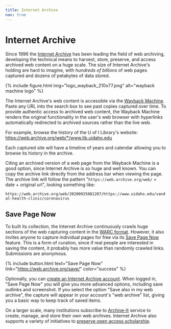 ```yaml
---
title: Internet Archive
nav: true
---
```


# Internet Archive

Since 1996 the [Internet Archive](https://archive.org/about) has been leading the field of web archiving, developing the technical means to harvest, store, preserve, and access archived web content on a huge scale.
The size of Internet Archive's holding are hard to imagine, with *hundreds of billions* of web pages captured and dozens of petabytes of data stored.

{% include figure.html img="logo_wayback_210x77.png" alt="wayback machine logo" %}

The Internet Archive's web content is accessible via the [Wayback Machine](https://archive.org/web/).
Paste any URL into the search box to see past copies captured over time. 
To provide authentic access to archived web content, the Wayback Machine renders the original functionality in the user's web browser with hyperlinks automatically redirected to archived sources rather than the live web.

For example, browse the history of the U of I Library's website: <https://web.archive.org/web/*/www.lib.uidaho.edu>

Each captured site will have a timeline of years and calendar allowing you to browse its history in the archive.

Citing an archived version of a web page from the Wayback Machine is a good option, since Internet Archive is so huge and well known.
You can copy the archive link directly from the address bar when viewing the page.
The archive link will follow the pattern "`https://web.archive.org/web/` + date + original url", looking something like: 

`https://web.archive.org/web/20200925081207/https://www.uidaho.edu/vandal-health-clinic/coronavirus`

## Save Page Now

To built its collection, the Internet Archive continuously crawls huge sections of the web capturing content in the [WARC format](https://en.wikipedia.org/wiki/Web_ARChive).
However, it also invites anyone to capture individual pages for free via its [Save Page Now](https://web.archive.org/save/) feature.
This is a form of curation, since if real people are interested in saving the content, it probably has more value than randomly crawled links.
Submissions are anonymous.

{% include button.html text="Save Page Now" link="https://web.archive.org/save/" color="success" %}

Optionally, you can [create an Internet Archive account](https://archive.org/account/signup).
When logged in, "Save Page Now" you will give you more advanced options, including save outlinks and screenshot.
If you select the option "Save also in my web archive", the capture will appear in your account's "web archive" list, giving you a basic way to keep track of saved items.

On a larger scale, many institutions subscribe to [Archive-It](https://www.archive-it.org/) service to create, manage, and store their own web archives. 
Internet Archive also supports a variety of initiatives to [preserve open access scholarship](https://blog.archive.org/2020/09/15/how-the-internet-archive-is-ensuring-permanent-access-to-open-access-journal-articles/).
